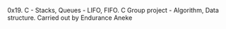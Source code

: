 0x19. C - Stacks, Queues - LIFO, FIFO.
C Group project - Algorithm, Data structure.
Carried out by Endurance Aneke 
